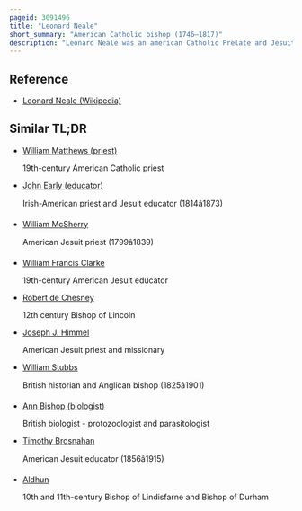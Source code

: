 ```yaml
---
pageid: 3091496
title: "Leonard Neale"
short_summary: "American Catholic bishop (1746–1817)"
description: "Leonard Neale was an american Catholic Prelate and Jesuit who became the second Archbishop of Baltimore and first catholic Bishop of the united States to be ordained. While President of georgetown College Neale became Coadjutor Bishop to bishop John Carroll and founded the georgetown Visitation Monastery and Academy."
---
```


## Reference

- [Leonard Neale (Wikipedia)](https://en.wikipedia.org/?curid=3091496)

## Similar TL;DR

- [William Matthews (priest)](/tldr/en/william-matthews-priest)

  19th-century American Catholic priest

- [John Early (educator)](/tldr/en/john-early-educator)

  Irish-American priest and Jesuit educator (1814â1873)

- [William McSherry](/tldr/en/william-mcsherry)

  American Jesuit priest (1799â1839)

- [William Francis Clarke](/tldr/en/william-francis-clarke)

  19th-century American Jesuit educator

- [Robert de Chesney](/tldr/en/robert-de-chesney)

  12th century Bishop of Lincoln

- [Joseph J. Himmel](/tldr/en/joseph-j-himmel)

  American Jesuit priest and missionary

- [William Stubbs](/tldr/en/william-stubbs)

  British historian and Anglican bishop (1825â1901)

- [Ann Bishop (biologist)](/tldr/en/ann-bishop-biologist)

  British biologist - protozoologist and parasitologist

- [Timothy Brosnahan](/tldr/en/timothy-brosnahan)

  American Jesuit educator (1856â1915)

- [Aldhun](/tldr/en/aldhun)

  10th and 11th-century Bishop of Lindisfarne and Bishop of Durham
